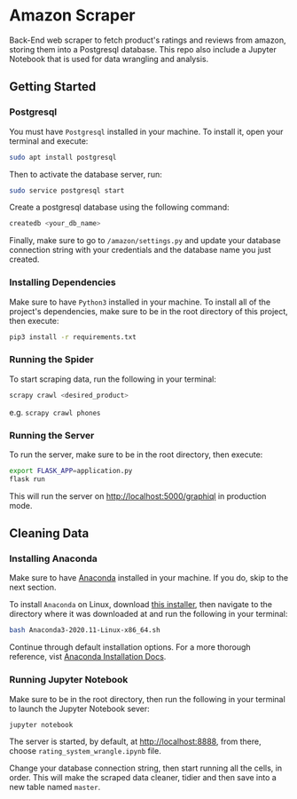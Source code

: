 # Amazon Scraper

Back-End web scraper to fetch product's ratings and reviews from amazon, storing them into a Postgresql database. This repo also include a Jupyter Notebook that is used for data wrangling and analysis.

## Getting Started

### Postgresql

You must have `Postgresql` installed in your machine. To install it, open your terminal and execute:

```bash
sudo apt install postgresql
```

Then to activate the database server, run:

```bash
sudo service postgresql start
```

Create a postgresql database using the following command:

```bash
createdb <your_db_name>
```

Finally, make sure to go to `/amazon/settings.py` and update your database connection string with your credentials and the database name you just created.

### Installing Dependencies

Make sure to have `Python3` installed in your machine. To install all of the project's dependencies, make sure to be in the root directory of this project, then execute:

```bash
pip3 install -r requirements.txt
```

### Running the Spider

To start scraping data, run the following in your terminal:

```bash
scrapy crawl <desired_product>
```

e.g. ```scrapy crawl phones```

### Running the Server

To run the server, make sure to be in the root directory, then execute:

```bash
export FLASK_APP=application.py
flask run
```

This will run the server on [http://localhost:5000/graphiql](http://localhost:5000/graphiql) in production mode.

## Cleaning Data

### Installing Anaconda

Make sure to have [Anaconda](https://www.anaconda.com/products/individual) installed in your machine. If you do, skip to the next section.

To install `Anaconda` on Linux, download [this installer](https://repo.anaconda.com/archive/Anaconda3-2020.11-Linux-x86_64.sh), then navigate to the directory where it was downloaded at and run the following in your terminal:

```bash
bash Anaconda3-2020.11-Linux-x86_64.sh
```

Continue through default installation options. For a more thorough reference, vist [Anaconda Installation Docs](https://docs.anaconda.com/anaconda/install/linux/).

### Running Jupyter Notebook

Make sure to be in the root directory, then run the following in your terminal to launch the Jupyter Notebook sever:

```bash
jupyter notebook
```

The server is started, by default, at [http://localhost:8888](http://localhost:8888), from there, choose `rating_system_wrangle.ipynb` file.

Change your database connection string, then start running all the cells, in order. This will make the scraped data cleaner, tidier and then save into a new table named `master`.
